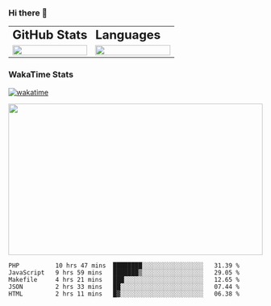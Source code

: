 <div style="max-width: 980px; margin: 0 auto">

### Hi there 👋
<table>
 <tr>
    <td><b style="font-size:24px">GitHub Stats</b></td>
    <td><b style="font-size:24px">Languages</b></td>
 </tr>
 <tr>
    <td style="width: 50%">
        <figure style="width:100%; margin:0">
            <img src="https://github-readme-stats.vercel.app/api?username=kasapvictor&hide=contribs&show_icons=true&theme=cobalt" width="100%" height="100%"/>
        </figure>
    </td>
    <td style="width: 50%">
        <figure style="width: 100%; margin:0">
            <img src="https://github-readme-stats.vercel.app/api/top-langs/?username=kasapvictor&layout=compact&hide_border=true" width="100%" height="100%" />
        </figure>
    </td>
 </tr>
</table>

### WakaTime Stats

[![wakatime](https://wakatime.com/badge/user/e8e29ae6-42d6-4cc3-b1d4-94b3bb378216.svg)](https://wakatime.com/@e8e29ae6-42d6-4cc3-b1d4-94b3bb378216)

<p>
<img src="https://wakatime.com/share/@Vick/6d27d4dd-d677-4757-a360-65ce7e172f54.svg" width="100%" height="300" />
</p>

</div>

<!--START_SECTION:waka-->
```text
PHP          10 hrs 47 mins  ████████░░░░░░░░░░░░░░░░░   31.39 % 
JavaScript   9 hrs 59 mins   ███████▒░░░░░░░░░░░░░░░░░   29.05 % 
Makefile     4 hrs 21 mins   ███░░░░░░░░░░░░░░░░░░░░░░   12.65 % 
JSON         2 hrs 33 mins   ██░░░░░░░░░░░░░░░░░░░░░░░   07.44 % 
HTML         2 hrs 11 mins   █▓░░░░░░░░░░░░░░░░░░░░░░░   06.38 % 
```
<!--END_SECTION:waka-->



